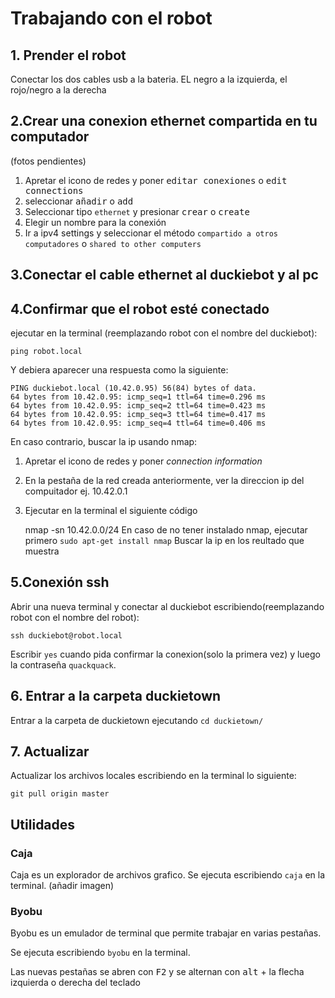 # Trabajando con el robot

## 1. Prender el robot
Conectar los dos cables usb a la bateria. EL negro a la izquierda, el rojo/negro a la derecha

## 2.Crear una conexion ethernet compartida en tu computador
(fotos pendientes)
 1. Apretar el icono de redes y poner <kbd>editar conexiones</kbd> o <kbd>edit connections</kbd>
 2. seleccionar <kbd>añadir</kbd> o <kbd>add</kbd>
 3. Seleccionar tipo `ethernet` y presionar <kbd>crear</kbd> o <kbd>create</kbd>
 4. Elegir un nombre para la conexión
 5. Ir a ipv4 settings y seleccionar el método `compartido a otros computadores` o `shared to other computers`
 
## 3.Conectar el cable ethernet al duckiebot y al pc
 
## 4.Confirmar que el robot esté conectado
ejecutar en la terminal (reemplazando robot con el nombre del duckiebot):
    
    ping robot.local    
Y debiera aparecer una respuesta como la siguiente:
    
    PING duckiebot.local (10.42.0.95) 56(84) bytes of data.
    64 bytes from 10.42.0.95: icmp_seq=1 ttl=64 time=0.296 ms
    64 bytes from 10.42.0.95: icmp_seq=2 ttl=64 time=0.423 ms
    64 bytes from 10.42.0.95: icmp_seq=3 ttl=64 time=0.417 ms
    64 bytes from 10.42.0.95: icmp_seq=4 ttl=64 time=0.406 ms
En caso contrario, buscar la ip usando nmap:
1. Apretar el icono de redes y poner _connection information_
2. En la pestaña de la red creada anteriormente, ver la direccion ip del compuitador ej. 10.42.0.1
3. Ejecutar en la terminal el siguiente código
    
    nmap -sn 10.42.0.0/24
En caso de no tener instalado nmap, ejecutar primero `sudo apt-get install nmap`
Buscar la ip en los reultado que muestra

## 5.Conexión ssh
Abrir una nueva terminal y conectar al duckiebot escribiendo(reemplazando robot con el nombre del robot):
    
    ssh duckiebot@robot.local
    
Escribir `yes` cuando pida confirmar la conexion(solo la primera vez) y luego la contraseña `quackquack`.

## 6. Entrar a  la carpeta duckietown
Entrar a la carpeta de duckietown ejecutando `cd duckietown/`

## 7. Actualizar
Actualizar los archivos locales escribiendo en la terminal lo siguiente:
    
    git pull origin master
    
## Utilidades
### Caja
Caja es un explorador de archivos grafico. Se ejecuta escribiendo `caja` en la terminal. (añadir imagen)
### Byobu
Byobu es un emulador de terminal que permite trabajar en varias pestañas.

Se ejecuta escribiendo `byobu` en la terminal.

Las nuevas pestañas se abren con <kbd>F2</kbd> y se alternan con <kbd>alt</kbd> + la flecha izquierda o derecha del teclado
